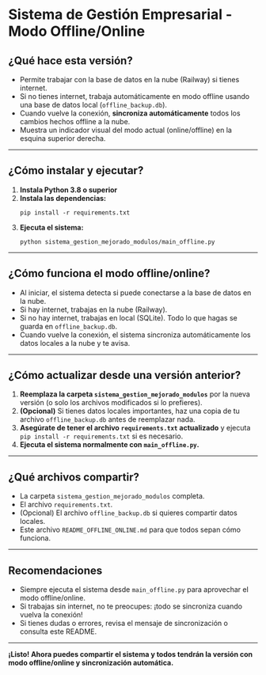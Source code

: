 # Sistema de Gestión Empresarial - Modo Offline/Online

## ¿Qué hace esta versión?
- Permite trabajar con la base de datos en la nube (Railway) si tienes internet.
- Si no tienes internet, trabaja automáticamente en modo offline usando una base de datos local (`offline_backup.db`).
- Cuando vuelve la conexión, **sincroniza automáticamente** todos los cambios hechos offline a la nube.
- Muestra un indicador visual del modo actual (online/offline) en la esquina superior derecha.

---

## ¿Cómo instalar y ejecutar?

1. **Instala Python 3.8 o superior**
2. **Instala las dependencias:**
   ```
   pip install -r requirements.txt
   ```
3. **Ejecuta el sistema:**
   ```
   python sistema_gestion_mejorado_modulos/main_offline.py
   ```

---

## ¿Cómo funciona el modo offline/online?
- Al iniciar, el sistema detecta si puede conectarse a la base de datos en la nube.
- Si hay internet, trabajas en la nube (Railway).
- Si no hay internet, trabajas en local (SQLite). Todo lo que hagas se guarda en `offline_backup.db`.
- Cuando vuelve la conexión, el sistema sincroniza automáticamente los datos locales a la nube y te avisa.

---

## ¿Cómo actualizar desde una versión anterior?
1. **Reemplaza la carpeta `sistema_gestion_mejorado_modulos`** por la nueva versión (o solo los archivos modificados si lo prefieres).
2. **(Opcional)** Si tienes datos locales importantes, haz una copia de tu archivo `offline_backup.db` antes de reemplazar nada.
3. **Asegúrate de tener el archivo `requirements.txt` actualizado** y ejecuta `pip install -r requirements.txt` si es necesario.
4. **Ejecuta el sistema normalmente con `main_offline.py`.**

---

## ¿Qué archivos compartir?
- La carpeta `sistema_gestion_mejorado_modulos` completa.
- El archivo `requirements.txt`.
- (Opcional) El archivo `offline_backup.db` si quieres compartir datos locales.
- Este archivo `README_OFFLINE_ONLINE.md` para que todos sepan cómo funciona.

---

## Recomendaciones
- Siempre ejecuta el sistema desde `main_offline.py` para aprovechar el modo offline/online.
- Si trabajas sin internet, no te preocupes: ¡todo se sincroniza cuando vuelva la conexión!
- Si tienes dudas o errores, revisa el mensaje de sincronización o consulta este README.

---

**¡Listo! Ahora puedes compartir el sistema y todos tendrán la versión con modo offline/online y sincronización automática.** 